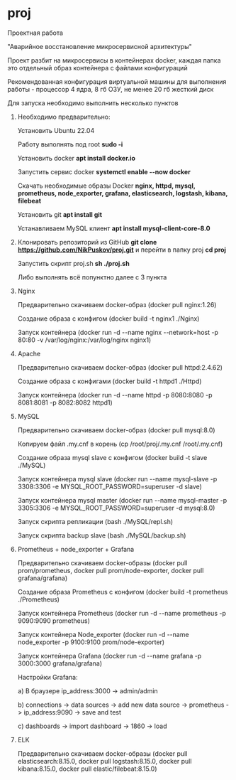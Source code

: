 # proj
Проектная работа

"Аварийное восстановление микросервисной архитектуры"

Проект разбит на микросервисы в контейнерах docker, каждая папка это отдельный образ контейнера с файлами конфигураций

Рекомендованная конфигурация виртуальной машины для выполнения работы - процессор 4 ядра, 8 гб ОЗУ, не менее 20 гб жесткий диск

Для запуска необходимо выполнить несколько пунктов

1. Необходимо предварительно:

   Установить Ubuntu 22.04

   Работу выполнять под root **sudo -i**

   Установить docker **apt install docker.io**

   Запустить сервис docker **systemctl enable --now docker**

   Скачать необходимые образы Docker **nginx, httpd, mysql, prometheus, node_exporter, grafana, elasticsearch, logstash, kibana, filebeat**

   Установить git **apt install git**

   Устанавливаем MySQL клиент **apt install mysql-client-core-8.0**

3. Клонировать репозиторий из GitHub **git clone https://github.com/NikPuskov/proj.git** и перейти в папку proj **cd proj**

   Запустить скрипт proj.sh **sh ./proj.sh**

   Либо выполнять всё попунктно далее с 3 пункта 

4. Nginx

   Предварительно скачиваем docker-образ (docker pull nginx:1.26)

   Создание образа с конфигом (docker build -t nginx1 ./Nginx)

   Запуск контейнера (docker run -d --name nginx --network=host -p 80:80 -v /var/log/nginx:/var/log/nginx nginx1)

5. Apache

   Предварительно скачиваем docker-образ (docker pull httpd:2.4.62)

   Создание образа с конфигами (docker build -t httpd1 ./Httpd)

   Запуск контейнера (docker run -d --name httpd -p 8080:8080 -p 8081:8081 -p 8082:8082 httpd1)

6. MySQL

   Предварительно скачиваем docker-образ (docker pull mysql:8.0)

   Копируем файл .my.cnf в корень (cp /root/proj/.my.cnf /root/.my.cnf)

   Создание образа mysql slave с конфигом (docker build -t slave ./MySQL)

   Запуск контейнера mysql slave (docker run --name mysql-slave -p 3308:3306 -e MYSQL_ROOT_PASSWORD=superuser -d slave)

   Запуск контейнера mysql master (docker run --name mysql-master -p 3305:3306 -e MYSQL_ROOT_PASSWORD=superuser -d mysql:8.0)

   Запуск скрипта репликации (bash ./MySQL/repl.sh)

   Запуск скрипта backup slave (bash ./MySQL/backup.sh)

7. Prometheus + node_exporter + Grafana

   Предварительно скачиваем docker-образы (docker pull prom/prometheus, docker pull prom/node-exporter, docker pull grafana/grafana)

   Создание образа Prometheus с конфигом (docker build -t prometheus ./Prometheus)

   Запуск контейнера Prometheus (docker run -d --name prometheus -p 9090:9090 prometheus)

   Запуск контейнера Node_exporter (docker run -d --name node_exporter -p 9100:9100 prom/node-exporter)

   Запуск контейнера Grafana (docker run -d --name grafana -p 3000:3000 grafana/grafana)

   Настройки Grafana:

      a) В браузере ip_address:3000 -> admin/admin

      b) connections -> data sources -> add new data source -> prometheus -> ip_address:9090 -> save and test

      c) dashboards -> import dashboard -> 1860 -> load

8. ELK

   Предварительно скачиваем docker-образы (docker pull elasticsearch:8.15.0, docker pull logstash:8.15.0, docker pull kibana:8.15.0, docker pull elastic/filebeat:8.15.0)
   
   
